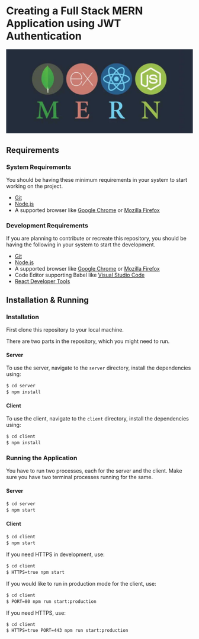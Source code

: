 # Creating a Full Stack MERN Application using JWT Authentication

![Cover Pic](./Cover.png)

## Requirements

### System Requirements

You should be having these minimum requirements in your system to start working on the project.

* [Git](https://git-scm.com/)
* [Node.js](https://nodejs.org/)
* A supported browser like [Google Chrome](https://www.google.com/chrome/) or [Mozilla Firefox](https://www.mozilla.org/en-GB/firefox/new/)

### Development Requirements

If you are planning to contribute or recreate this repository, you should be having the following in your system to start the development.

* [Git](https://git-scm.com/)
* [Node.js](https://nodejs.org/)
* A supported browser like [Google Chrome](https://www.google.com/chrome/) or [Mozilla Firefox](https://www.mozilla.org/en-GB/firefox/new/)
* Code Editor supporting Babel like [Visual Studio Code](https://code.visualstudio.com/)
* [React Developer Tools](https://chrome.google.com/webstore/detail/react-developer-tools/fmkadmapgofadopljbjfkapdkoienihi?hl=en)

## Installation & Running

### Installation

First clone this repository to your local machine.

There are two parts in the repository, which you might need to run.

#### Server

To use the server, navigate to the `server` directory, install the dependencies using:

```bash
$ cd server
$ npm install
```

#### Client

To use the client, navigate to the `client` directory, install the dependencies using:

```bash
$ cd client
$ npm install
```

### Running the Application

You have to run two processes, each for the server and the client. Make sure you have two terminal processes running for the same.

#### Server

```bash
$ cd server
$ npm start
```

#### Client

```bash
$ cd client
$ npm start
```

If you need HTTPS in development, use:

```bash
$ cd client
$ HTTPS=true npm start
```

If you would like to run in production mode for the client, use:

```bash
$ cd client
$ PORT=80 npm run start:production
```

If you need HTTPS, use:

```bash
$ cd client
$ HTTPS=true PORT=443 npm run start:production
```


